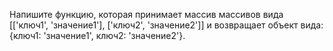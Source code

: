 Напишите функцию, которая принимает массив массивов вида [['ключ1', 'значение1'], ['ключ2', 'значение2']] и возвращает объект вида: {ключ1: 'значение1', ключ2: 'значение2'}.
